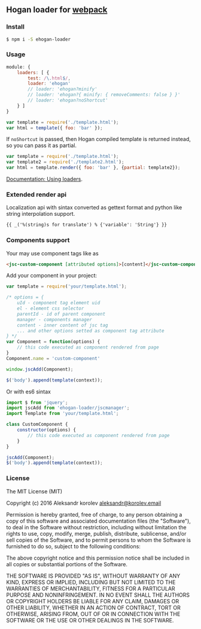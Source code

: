 ## Hogan loader for [webpack](https://webpack.github.io/)

### Install

```sh
$ npm i -S ehogan-loader
```

### Usage

```javascript
module: {
    loaders: [ {
        test: /\.html$/,
        loader: 'ehogan'
        // loader: 'ehogan?minify'
        // loader: 'ehogan?{ minify: { removeComments: false } }'
        // loader: 'ehogan?noShortcut'
    } ]
}
```

```javascript
var template = require('./template.html');
var html = template({ foo: 'bar' });
```

If `noShortcut` is passed, then Hogan compiled template is returned instead, so
you can pass it as partial.

```javascript
var template = require('./template.html');
var template2 = require('./template2.html');
var html = template.render({ foo: 'bar' }, {partial: template2});
```

[Documentation: Using loaders](https://webpack.github.io/docs/using-loaders.html).

### Extended render api

Localization api with sintax converted as gettext format and python like string interpolation support.

```html
{{ _('%(string)s for translate') % {'variable': 'String'} }}
```

### Components support
Your may use component tags like as
```html
<jsc-custom-component [attributed options]>[content]</jsc-custom-component>
```
Add your component in your project:
```javascript
var template = require('your/template.html');

/* options = {
    uId - component tag element uid
    el - element css selector
    parentId - id of parent component
    manager - components manager
    content - inner content of jsc tag
    ... and other options setted as component tag attribute
} */
var Component = function(options) {
    // this code executed as component rendered from page
}
Component.name = 'custom-component'

window.jscAdd(Component);

$('body').append(template(context));
```

Or with es6 sintax
```javascript
import $ from 'jquery';
import jscAdd from 'ehogan-loader/jscmanager';
import Template from 'your/template.html';

class CustomComponent {
    constructor(options) {
        // this code executed as component rendered from page
    }
}

jscAdd(Component);
$('body').append(template(context));
```

### License

The MIT License (MIT)

Copyright (c) 2016 Aleksandr korolev <aleksandr@korolev.email>

Permission is hereby granted, free of charge, to any person obtaining a copy
of this software and associated documentation files (the "Software"), to deal
in the Software without restriction, including without limitation the rights
to use, copy, modify, merge, publish, distribute, sublicense, and/or sell
copies of the Software, and to permit persons to whom the Software is
furnished to do so, subject to the following conditions:

The above copyright notice and this permission notice shall be included in all
copies or substantial portions of the Software.

THE SOFTWARE IS PROVIDED "AS IS", WITHOUT WARRANTY OF ANY KIND, EXPRESS OR
IMPLIED, INCLUDING BUT NOT LIMITED TO THE WARRANTIES OF MERCHANTABILITY,
FITNESS FOR A PARTICULAR PURPOSE AND NONINFRINGEMENT. IN NO EVENT SHALL THE
AUTHORS OR COPYRIGHT HOLDERS BE LIABLE FOR ANY CLAIM, DAMAGES OR OTHER
LIABILITY, WHETHER IN AN ACTION OF CONTRACT, TORT OR OTHERWISE, ARISING FROM,
OUT OF OR IN CONNECTION WITH THE SOFTWARE OR THE USE OR OTHER DEALINGS IN THE
SOFTWARE.
